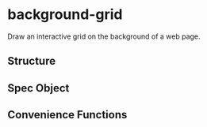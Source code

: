 # background-grid
Draw an interactive grid on the background of a web page.

## Structure

## Spec Object

## Convenience Functions

